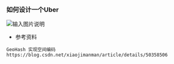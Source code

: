 ### 如何设计一个Uber

![输入图片说明](https://github.com/qccr-twl2123/springcloud/blob/master/images/打车软件架构图.png "在这里输入图片标题")


* 参考资料
```text
GeoHash 实现空间编码
https://blog.csdn.net/xiaojimanman/article/details/50358506
```






